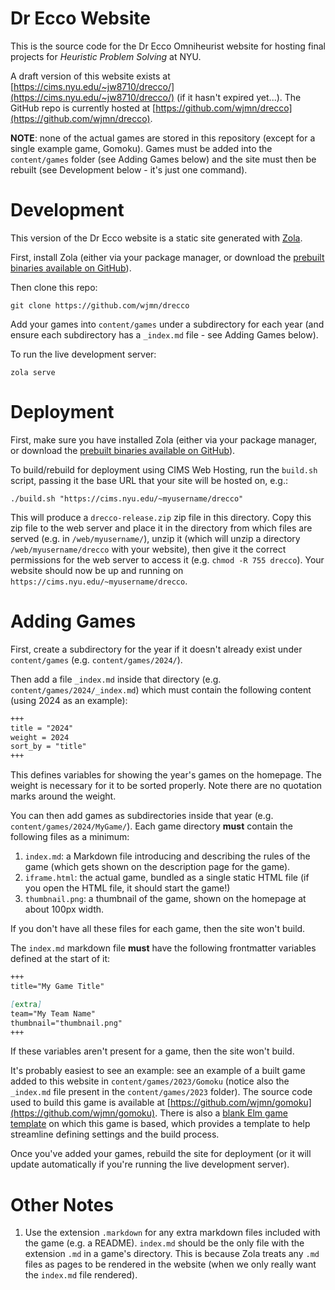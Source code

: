 # Dr Ecco Website

This is the source code for the Dr Ecco Omniheurist website for hosting final projects for *Heuristic Problem Solving* at NYU.

A draft version of this website exists at [https://cims.nyu.edu/~jw8710/drecco/](https://cims.nyu.edu/~jw8710/drecco/) (if it hasn't expired yet...). The GitHub repo is currently hosted at [https://github.com/wjmn/drecco](https://github.com/wjmn/drecco). 

**NOTE**: none of the actual games are stored in this repository (except for a single example game, Gomoku). Games must be added into the `content/games` folder (see Adding Games below) and the site must then be rebuilt (see Development below - it's just one command). 

# Development

This version of the Dr Ecco website is a static site generated with [Zola](https://www.getzola.org/). 

First, install Zola (either via your package manager, or download the [prebuilt binaries available on GitHub](https://github.com/getzola/zola/releases)).

Then clone this repo:

```
git clone https://github.com/wjmn/drecco
```

Add your games into `content/games` under a subdirectory for each year (and ensure each subdirectory has a `_index.md` file - see Adding Games below). 

To run the live development server:

```
zola serve
```

# Deployment

First, make sure you have installed Zola (either via your package manager, or download the [prebuilt binaries available on GitHub](https://github.com/getzola/zola/releases)).


To build/rebuild for deployment using CIMS Web Hosting, run the `build.sh` script, passing it the base URL that your site will be hosted on, e.g.:

```
./build.sh "https://cims.nyu.edu/~myusername/drecco"
```

This will produce a `drecco-release.zip` zip file in this directory. Copy this zip file to the web server and place it in the directory from which files are served (e.g. in `/web/myusername/`), unzip it (which will unzip a directory `/web/myusername/drecco` with your website), then give it the correct permissions for the web server to access it (e.g. `chmod -R 755 drecco`). Your website should now be up and running on `https://cims.nyu.edu/~myusername/drecco`.

# Adding Games

First, create a subdirectory for the year if it doesn't already exist under `content/games` (e.g. `content/games/2024/`). 

Then add a file `_index.md` inside that directory (e.g. `content/games/2024/_index.md`) which must contain the following content (using 2024 as an example):

```md
+++
title = "2024"
weight = 2024
sort_by = "title"
+++
```

This defines variables for showing the year's games on the homepage. The weight is necessary for it to be sorted properly. Note there are no quotation marks around the weight.

You can then add games as subdirectories inside that year (e.g. `content/games/2024/MyGame/`). Each game directory **must** contain the following files as a minimum:

1. `index.md`: a Markdown file introducing and describing the rules of the game (which gets shown on the description page for the game).
2. `iframe.html`: the actual game, bundled as a single static HTML file (if you open the HTML file, it should start the game!)
3. `thumbnail.png`: a thumbnail of the game, shown on the homepage at about 100px width.

If you don't have all these files for each game, then the site won't build.

The `index.md` markdown file **must** have the following frontmatter variables defined at the start of it:

```md
+++
title="My Game Title"

[extra]
team="My Team Name"
thumbnail="thumbnail.png"
+++
```

If these variables aren't present for a game, then the site won't build. 

It's probably easiest to see an example: see an example of a built game added to this website in `content/games/2023/Gomoku` (notice also the  `_index.md` file present in the `content/games/2023` folder). The source code used to build this game is available at [https://github.com/wjmn/gomoku](https://github.com/wjmn/gomoku). There is also a [blank Elm game template](https://github.com/wjmn/drecco-game-template) on which this game is based, which provides a template to help streamline defining settings and the build process.

Once you've added your games, rebuild the site for deployment (or it will update automatically if you're running the live development server). 

# Other Notes

1. Use the extension `.markdown` for any extra markdown files included with the game (e.g. a README). `index.md` should be the only file with the extension `.md` in a game's directory. This is because Zola treats any `.md` files as pages to be rendered in the website (when we only really want the `index.md` file rendered).


